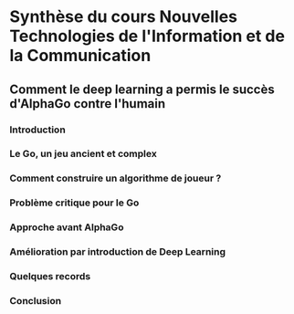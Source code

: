 # Synthèse du cours Nouvelles Technologies de l'Information et de la Communication

##  Comment le deep learning a permis le succès d'AlphaGo contre l'humain

### Introduction

### Le Go, un jeu ancient et complex

### Comment construire un algorithme de joueur ?

### Problème critique pour le Go

### Approche avant AlphaGo

### Amélioration par introduction de Deep Learning

### Quelques records

### Conclusion
